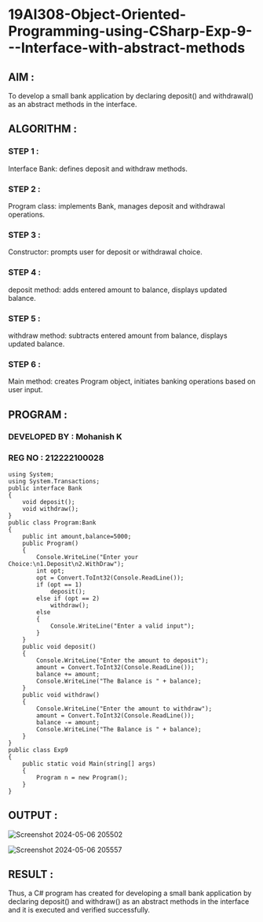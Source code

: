 # 19AI308-Object-Oriented-Programming-using-CSharp-Exp-9---Interface-with-abstract-methods

## AIM :

To develop a small bank application by declaring deposit() and withdrawal() as an abstract methods in the interface. 

## ALGORITHM :

### STEP 1 :

Interface Bank: defines deposit and withdraw methods.

### STEP 2 :

Program class: implements Bank, manages deposit and withdrawal operations.

### STEP 3 :

Constructor: prompts user for deposit or withdrawal choice.

### STEP 4 :

deposit method: adds entered amount to balance, displays updated balance.

### STEP 5 :

withdraw method: subtracts entered amount from balance, displays updated balance.

### STEP 6 :

Main method: creates Program object, initiates banking operations based on user input.

## PROGRAM :

### DEVELOPED BY : Mohanish K
### REG NO : 212222100028

```
using System;
using System.Transactions;
public interface Bank
{
    void deposit();
    void withdraw();
}
public class Program:Bank
{
    public int amount,balance=5000;
    public Program()
    {
        Console.WriteLine("Enter your Choice:\n1.Deposit\n2.WithDraw");
        int opt;
        opt = Convert.ToInt32(Console.ReadLine());
        if (opt == 1)
            deposit();
        else if (opt == 2)
            withdraw();
        else
        {
            Console.WriteLine("Enter a valid input");
        }
    }
    public void deposit()
    {
        Console.WriteLine("Enter the amount to deposit");
        amount = Convert.ToInt32(Console.ReadLine());
        balance += amount;
        Console.WriteLine("The Balance is " + balance);
    }
    public void withdraw()
    {
        Console.WriteLine("Enter the amount to withdraw");
        amount = Convert.ToInt32(Console.ReadLine());
        balance -= amount;
        Console.WriteLine("The Balance is " + balance);
    }
}
public class Exp9
{
    public static void Main(string[] args)
    {
        Program n = new Program();
    }
}
```

## OUTPUT :

![Screenshot 2024-05-06 205502](https://github.com/22008686/19AI308-Object-Oriented-Programming-using-CSharp-Exp-9---Interface-with-abstract-methods/assets/118916413/9fa7d404-6c6d-4c26-935f-105c4712d9fe)

![Screenshot 2024-05-06 205557](https://github.com/22008686/19AI308-Object-Oriented-Programming-using-CSharp-Exp-9---Interface-with-abstract-methods/assets/118916413/eb3c1a74-0c84-4372-b79d-a553a81ea640)

## RESULT :

Thus, a C# program has created for developing a small bank application by declaring deposit() and withdraw() as an abstract methods in the interface and it is executed and verified successfully.

